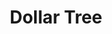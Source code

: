 ---
title: "Dollar Tree"
url: /springfield/dollar-tree-south-glenstone-avenue/
shop: variety store
---